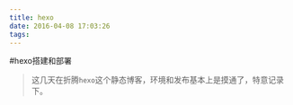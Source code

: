 ```yaml
---
title: hexo
date: 2016-04-08 17:03:26
tags:
---
```


#hexo搭建和部署

>这几天在折腾`hexo`这个静态博客，环境和发布基本上是摸通了，特意记录下。
